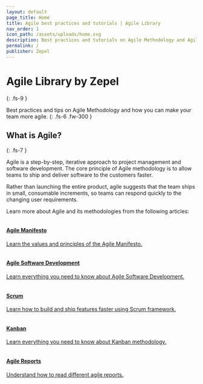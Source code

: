 ```yaml
---
layout: default
page_title: Home
title: Agile best practices and tutorials | Agile Library
nav_order: 1
icon_path: /assets/uploads/home.svg
description: Best practices and tutorials on Agile Methodology and Agile Software Development
permalink: /
publisher: Zepel
---
```


# Agile Library by Zepel
{: .fs-9 }

Best practices and tips on Agile Methodology and how you can make your team more agile.
{: .fs-6 .fw-300 }

## What is Agile?
{: .fs-7 }

Agile is a step-by-step, iterative approach to project management and software development. The core principle of Agile methodology is to allow teams to ship and deliver software to the customers faster. 

Rather than launching the entire product, agile suggests that the team ships in small, consumable increments, so teams can respond quickly to the changing user requirements.

Learn more about Agile and its methodologies from the following articles:

<div class="row">
<div class="column">
<div class="card">
  <div class="container">
    <a href="{{ site.url }}{{ site.baseurl }}/manifesto/">
    <h4 class="card-title"><b>Agile Manifesto</b></h4> 
    <p>Learn the values and principles of the Agile Manifesto.</p> 
    </a>
  </div>
</div>
</div>

<div class="column">
<div class="card">
  <div class="container">
    <a href="{{ site.url }}{{ site.baseurl }}/agile-software-development/">
    <h4 class="card-title"><b>Agile Software Development</b></h4> 
    <p>Learn everything you need to know about Agile Software Development.</p> 
    </a>
  </div>
</div>
</div>
</div>

<div class="row">
<div class="column">
<div class="card">
  <div class="container">
    <a href="{{ site.url }}{{ site.baseurl }}/scrum/">
    <h4 class="card-title"><b>Scrum</b></h4> 
    <p>Learn how to build and ship features faster using Scrum framework.</p> 
    </a>
  </div>
</div>
</div>

<div class="column">
<div class="card">
  <div class="container">
    <a href="{{ site.url }}{{ site.baseurl }}/kanban/">
    <h4 class="card-title"><b>Kanban</b></h4> 
    <p>Learn everything you need to know about Kanban methodology.</p> 
    </a>
  </div>
</div>
</div>
</div>

<div class="row">
<div class="column">
<div class="card">
  <div class="container">
    <a href="{{ site.url }}{{ site.baseurl }}/reports/">
    <h4 class="card-title"><b>Agile Reports</b></h4> 
    <p>Understand how to read different agile reports.</p> 
    </a>
  </div>
</div>
</div>
</div>
